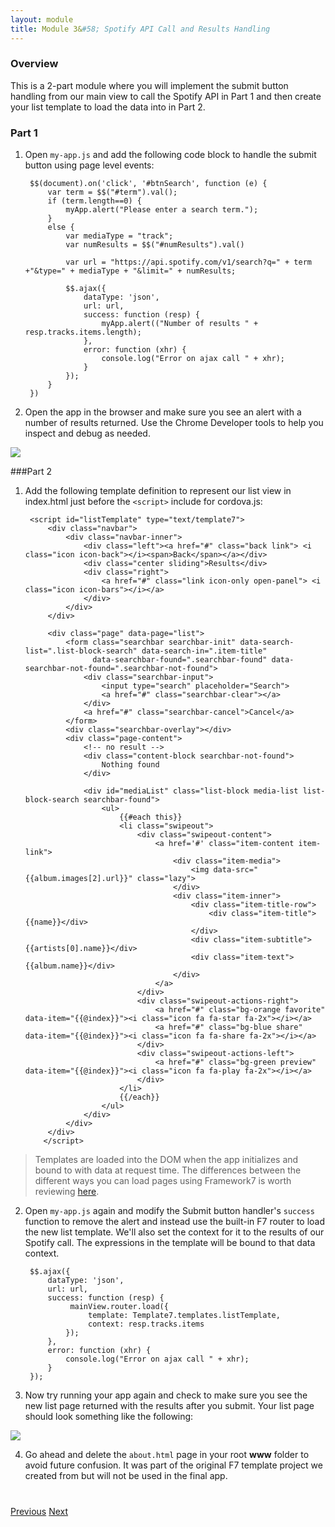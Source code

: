 ```yaml
---
layout: module
title: Module 3&#58; Spotify API Call and Results Handling 
---
```


### Overview
This is a 2-part module where you will implement the submit button handling from our main view to call the Spotify API in Part 1 and then
 create your list template to load the data into in Part 2. 
  
  <!--<img class="screenshot-lg" src="images/list2.png"/>-->
  
### Part 1
1. Open `my-app.js` and add the following code block to handle the submit button using page level events:

        $$(document).on('click', '#btnSearch', function (e) {
            var term = $$("#term").val();
            if (term.length==0) {
                myApp.alert("Please enter a search term.");
            }
            else {
                var mediaType = "track";
                var numResults = $$("#numResults").val()
        
                var url = "https://api.spotify.com/v1/search?q=" + term +"&type=" + mediaType + "&limit=" + numResults;                
        
                $$.ajax({
                    dataType: 'json',
                    url: url,
                    success: function (resp) {
                        myApp.alert(("Number of results " + resp.tracks.items.length);
                    },
                    error: function (xhr) {
                        console.log("Error on ajax call " + xhr);
                    }
                });
            }
        })


2. Open the app in the browser and make sure you see an alert with a number of results returned. Use the Chrome Developer tools to
 help you inspect and debug as needed. 
 
  <img class="screenshot-lg" src="images/numResults.png"/>
 
###Part 2
1. Add the following template definition to represent our list view in index.html just before the `<script>` include for cordova.js:

        <script id="listTemplate" type="text/template7">
            <div class="navbar">
                <div class="navbar-inner">
                    <div class="left"><a href="#" class="back link"> <i class="icon icon-back"></i><span>Back</span></a></div>
                    <div class="center sliding">Results</div>
                    <div class="right">
                        <a href="#" class="link icon-only open-panel"> <i class="icon icon-bars"></i></a>
                    </div>
                </div>
            </div>
            
            <div class="page" data-page="list">
                <form class="searchbar searchbar-init" data-search-list=".list-block-search" data-search-in=".item-title"
                      data-searchbar-found=".searchbar-found" data-searchbar-not-found=".searchbar-not-found">
                    <div class="searchbar-input">
                        <input type="search" placeholder="Search">
                        <a href="#" class="searchbar-clear"></a>
                    </div>
                    <a href="#" class="searchbar-cancel">Cancel</a>
                </form>
                <div class="searchbar-overlay"></div>
                <div class="page-content">
                    <!-- no result -->
                    <div class="content-block searchbar-not-found">
                        Nothing found
                    </div>
        
                    <div id="mediaList" class="list-block media-list list-block-search searchbar-found">
                        <ul>
                            {{#each this}}
                            <li class="swipeout">
                                <div class="swipeout-content">
                                    <a href='#' class="item-content item-link">                                    
                                        <div class="item-media">
                                            <img data-src="{{album.images[2].url}}" class="lazy">
                                        </div>
                                        <div class="item-inner">
                                            <div class="item-title-row">
                                                <div class="item-title">{{name}}</div>
                                            </div>
                                            <div class="item-subtitle">{{artists[0].name}}</div>
                                            <div class="item-text">{{album.name}}</div>
                                        </div>
                                    </a>
                                </div>
                                <div class="swipeout-actions-right">
                                    <a href="#" class="bg-orange favorite" data-item="{{@index}}"><i class="icon fa fa-star fa-2x"></i></a>
                                    <a href="#" class="bg-blue share" data-item="{{@index}}"><i class="icon fa fa-share fa-2x"></i></a>
                                </div>
                                <div class="swipeout-actions-left">
                                    <a href="#" class="bg-green preview" data-item="{{@index}}"><i class="icon fa fa-play fa-2x"></i></a>
                                </div>
                            </li>
                            {{/each}}
                        </ul>
                    </div>
                </div>
            </div>
           </script>

>Templates are loaded into the DOM when the app initializes and bound to with data at request time. The differences between the different ways
you can load pages using Framework7 is worth reviewing [here](http://www.idangero.us/framework7/docs/pages-ajax.html#.Vqbv91MrKjQ). 

2. Open `my-app.js` again and modify the Submit button handler's `success` function to remove the alert and instead use the built-in F7 router to 
load the new list template. We'll also set the context for it to the results of our Spotify call. The expressions in the template will be bound to
that data context.

        $$.ajax({
            dataType: 'json',
            url: url,
            success: function (resp) {
                 mainView.router.load({
                     template: Template7.templates.listTemplate,
                     context: resp.tracks.items
                });
            },
            error: function (xhr) {
                console.log("Error on ajax call " + xhr);
            }
        });
        
3. Now try running your app again and check to make sure you see the new list page returned with the results after you submit. Your list page 
should look something like the following:

  <img class="screenshot" src="images/list2.png"/>

4. Go ahead and delete the `about.html` page in your root **www** folder to avoid future confusion. It was part of the original F7 template 
project we created from but will not be used in the final app. 

<div class="row" style="margin-top:40px;">
<div class="col-sm-12">
<a href="module2.html" class="btn btn-default"><i class="glyphicon glyphicon-chevron-left"></i> Previous</a>
<a href="module4.html" class="btn btn-default pull-right">Next <i class="glyphicon
glyphicon-chevron-right"></i></a>
</div>
</div>
